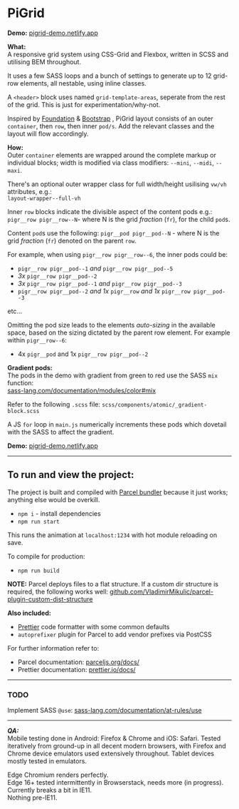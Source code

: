 # PiGrid

**Demo:** [pigrid-demo.netlify.app](https://pigrid-demo.netlify.app/)

**What:** \
A responsive grid system using CSS-Grid and Flexbox, written in SCSS and utilising BEM throughout.

It uses a few SASS loops and a bunch of settings to generate up to 12 grid-row elements, all nestable, using inline classes.

A `<header>` block uses named `grid-template-areas`, seperate from the rest of the grid. This is just for experimentation/why-not.

Inspired by [Foundation](https://foundation.zurb.com/sites/docs/) & [Bootstrap](https://getbootstrap.com/docs/4.3/getting-started/introduction/) , PiGrid layout consists of an outer `container`, then `row`, then inner `pod/s`. Add the relevant classes and the layout will flow accordingly.

**How:** \
Outer `container` elements are wrapped around the complete markup or individual blocks; width is modified via class modifiers: `--mini`, `--midi`, `--maxi`.

There's an optional outer wrapper class for full width/height usilising `vw/vh` attributes, e.g.: \
`layout-wrapper--full-vh`

Inner `row` blocks indicate the divisible aspect of the content pods e.g.:
`pigr__row pigr__row--N`- where N is the grid _fraction_ (`fr`), for the child `pod`s.

Content `pod`s use the following: `pigr__pod pigr__pod--N` - where N is the grid _fraction_ (`fr`) denoted on the parent `row`.

For example, when using `pigr__row pigr__row--6`, the inner pods could be:

- `pigr__row pigr__pod--1` _and_ `pigr__row pigr__pod--5`
- _3x_ `pigr__row pigr__pod--2`
- _3x_ `pigr__row pigr__pod--1` _and_ `pigr__row pigr__pod--3`
- `pigr__row pigr__pod--2` _and 1x_ `pigr__row` _and 1x_ `pigr__row pigr__pod--3`

etc...

Omitting the pod size leads to the elements _auto-sizing_ in the available space, based on the sizing dictated by the parent row element. For example within `pigr__row--6`:

- 4x `pigr__pod` and 1x `pigr__row pigr__pod--2`

**Gradient pods:** \
The pods in the demo with gradient from green to red use the SASS `mix` function: \
[sass-lang.com/documentation/modules/color#mix](https://sass-lang.com/documentation/modules/color#mix)

Refer to the following `.scss` file: `scss/components/atomic/_gradient-block.scss`

A JS `for` loop in `main.js` numerically increments these pods which dovetail with the SASS to affect the gradient.

**Demo:** [pigrid-demo.netlify.app](https://pigrid-demo.netlify.app/)

---

## To run and view the project:

The project is built and compiled with [Parcel bundler](https://parceljs.org/) because it just works; anything else would be overkill.

- `npm i` - install dependencies
- `npm run start`

This runs the animation at `localhost:1234` with hot module reloading on save.

To compile for production:

- `npm run build`

**NOTE:**
Parcel deploys files to a flat structure. If a custom dir structure is required, the following works well: [github.com/VladimirMikulic/parcel-plugin-custom-dist-structure](https://github.com/VladimirMikulic/parcel-plugin-custom-dist-structure)

**Also included:**

- [Prettier](https://prettier.io/) code formatter with some common defaults
- `autoprefixer` plugin for Parcel to add vendor prefixes via PostCSS

For further information refer to:

- Parcel documentation: [parceljs.org/docs/](https://parceljs.org/docs/)
- Prettier documentation: [prettier.io/docs/](https://prettier.io/docs/en/index.html)

---

### TODO

Implement SASS `@use`: [sass-lang.com/documentation/at-rules/use](https://sass-lang.com/documentation/at-rules/use)

---

**_QA:_** \
Mobile testing done in Android: Firefox & Chrome and iOS: Safari.
Tested iteratively from ground-up in all decent modern browsers, with Firefox and Chrome device emulators used extensively throughout.
Tablet devices mostly tested in emulators.

Edge Chromium renders perfectly. \
Edge 16+ tested intermittently in Browserstack, needs more (in progress). \
Currently breaks a bit in IE11. \
Nothing pre-IE11.

